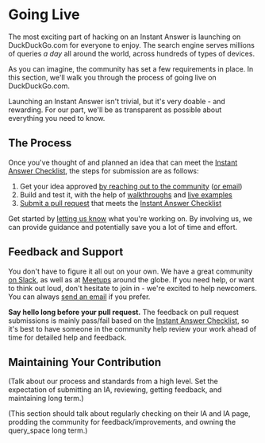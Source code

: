 # Going Live

The most exciting part of hacking on an Instant Answer is launching on DuckDuckGo.com for everyone to enjoy. The search engine serves millions of queries *a day* all around the world, across hundreds of types of devices. 

As you can imagine, the community has set a few requirements in place. In this section, we'll walk you through the process of going live on DuckDuckGo.com.

Launching an Instant Answer isn't trivial, but it's very doable - and rewarding. For our part, we'll be as transparent as possible about everything you need to know.

## The Process

Once you've thought of and planned an idea that can meet the [Instant Answer Checklist](#), the steps for submission are as follows:

1. Get your idea approved [by reaching out to the community](mailto:QuackSlack@duckduckgo.com?subject=AddMe) ([or email](mailto:open@duckduckgo.com))
2. Build and test it, with the help of [walkthroughs](#) and [live examples](https://duck.co/ia)
3. [Submit a pull request](#) that meets the [Instant Answer Checklist](#)

Get started by [letting us know](mailto:open@duckduckgo.com) what you're working on. By involving us, we can provide guidance and potentially save you a lot of time and effort.

## Feedback and Support

You don't have to figure it all out on your own. We have a great community [on Slack](mailto:QuackSlack@duckduckgo.com?subject=AddMe), as well as at [Meetups](http://duckduckgo.meetup.com) around the globe. If you need help, or want to think out loud, don't hesitate to join in - we're excited to help newcomers. You can always [send an email](mailto:open@duckduckgo.com) if you prefer.

**Say hello long before your pull request.** The feedback on pull request submissions is mainly pass/fail based on the [Instant Answer Checklist](#), so it's best to have someone in the community help review your work ahead of time for detailed help and feedback.

## Maintaining Your Contribution

(Talk about our process and standards from a high level. Set the expectation of submitting an IA, reviewing, getting feedback, and maintaining long term.)

(This section should talk about regularly checking on their IA and IA page, prodding the community for feedback/improvements, and owning the query_space long term.)





